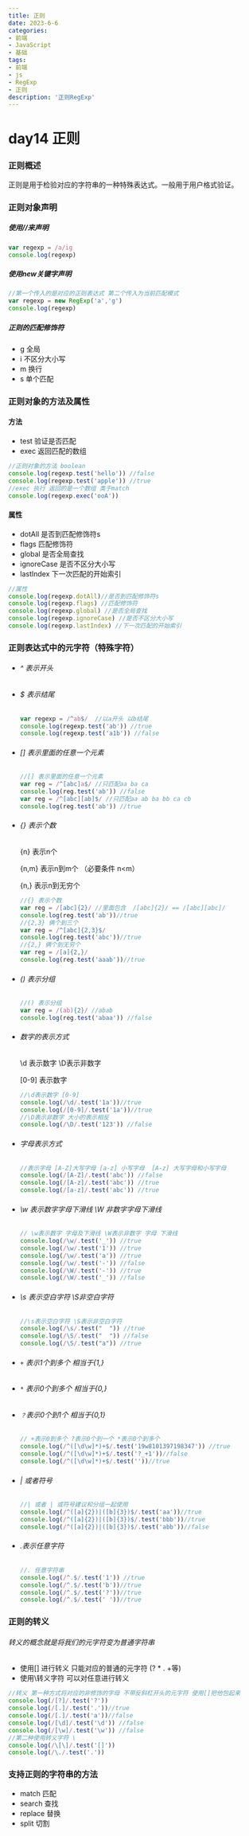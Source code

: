 ```yaml
---
title: 正则
date: 2023-6-6
categories: 
- 前端
- JavaScript
- 基础
tags: 
- 前端
- js
- RegExp
- 正则
description: '正则RegExp'
---
```


# day14 正则

### 正则概述

正则是用于检验对应的字符串的一种特殊表达式。一般用于用户格式验证。

### 正则对象声明

##### 使用//来声明

```js
var regexp = /a/ig
console.log(regexp)
```

##### 使用new关键字声明

```js
//第一个传入的是对应的正则表达式 第二个传入为当前匹配模式
var regexp = new RegExp('a','g')
console.log(regexp)
```

##### 正则的匹配修饰符

- g 全局
- i 不区分大小写
- m 换行
- s 单个匹配

### 正则对象的方法及属性

#### 方法

- test 验证是否匹配
- exec 返回匹配的数组

```js
//正则对象的方法 boolean
console.log(regexp.test('hello')) //false
console.log(regexp.test('apple')) //true
//exec 执行 返回的是一个数组 类于match
console.log(regexp.exec('ooA'))
```

#### 属性

- dotAll 是否到匹配修饰符s
- flags 匹配修饰符
- global 是否全局查找
- ignoreCase  是否不区分大小写
- lastIndex  下一次匹配的开始索引

```js
//属性
console.log(regexp.dotAll)//是否到匹配修饰符s
console.log(regexp.flags) //匹配修饰符
console.log(regexp.global) //是否全局查找
console.log(regexp.ignoreCase) //是否不区分大小写
console.log(regexp.lastIndex) //下一次匹配的开始索引
```

### 正则表达式中的元字符（特殊字符）

- ###### ^ 表示开头

- ###### $ 表示结尾

  ```js
  var regexp = /^ab$/  //以a开头 以b结尾
  console.log(regexp.test('ab')) //true
  console.log(regexp.test('a1b')) //false
  ```

- ###### [] 表示里面的任意一个元素

  ```js
  //[] 表示里面的任意一个元素
  var reg = /^[abc]a$/ //只匹配aa ba ca
  console.log(reg.test('ab')) //false
  var reg = /^[abc][ab]$/ //只匹配aa ab ba bb ca cb
  console.log(reg.test('ab')) //true
  ```

- ###### {} 表示个数 

  {n} 表示n个

  {n,m} 表示n到m个 （必要条件 n<m）

  {n,}  表示n到无穷个

  ```js
  //{} 表示个数
  var reg = /[abc]{2}/ //里面包含  /[abc]{2}/ == /[abc][abc]/
  console.log(reg.test('ab'))//true
  //{2,3} 俩个到三个
  var reg = /^[abc]{2,3}$/ 
  console.log(reg.test('abc'))//true
  //{2,} 俩个到无穷个
  var reg = /[a]{2,}/
  console.log(reg.test('aaab'))//true
  ```

- ###### () 表示分组

  ```js
  //() 表示分组 
  var reg = /(ab){2}/ //abab 
  console.log(reg.test('abaa')) //false
  ```

- ###### 数字的表示方式

  \d 表示数字 \D表示非数字

  [0-9] 表示数字

  ```js
  //\d表示数字 [0-9]
  console.log(/\d/.test('1a'))//true
  console.log(/[0-9]/.test('1a'))//true
  //\D表示非数字 大小的表示相反
  console.log(/\D/.test('123')) //false
  ```

- ###### 字母表示方式

  ```js
  //表示字母 [A-Z]大写字母 [a-z] 小写字母  [A-z] 大写字母和小写字母
  console.log(/[A-Z]/.test('abc')) //false
  console.log(/[A-z]/.test('abc')) //true
  console.log(/[a-z]/.test('abc')) //true
  ```

- ###### \w 表示数字字母下滑线 \W  非数字字母下滑线

  ```js
  // \w表示数字 字母及下滑线 \W表示非数字 字母 下滑线
  console.log(/\w/.test('_')) //true
  console.log(/\w/.test('1')) //true
  console.log(/\w/.test('a')) //true
  console.log(/\w/.test('-')) //false
  console.log(/\W/.test('-')) //true
  console.log(/\W/.test('_')) //false
  ```

- ###### \s 表示空白字符 \S非空白字符

  ```js
  //\s表示空白字符 \S表示非空白字符
  console.log(/\s/.test("  ")) //true
  console.log(/\S/.test("  ")) //false
  console.log(/\S/.test("a")) //true
  ```

- ###### `+` 表示1个到多个 相当于{1,}

- ###### `*` 表示0个到多个 相当于{0,}

- ###### `？`表示0个到1个  相当于{0,1}

  ```js
  // +表示0到多个 ?表示0个到一个 *表示0个到多个
  console.log(/^([\d\w]*)+$/.test('19w8101397198347')) //true
  console.log(/^([\d\w]*)+$/.test('?_+1'))//false
  console.log(/^([\d\w]*)+$/.test(''))//true
  ```
  
- ###### | 或者符号

  ```js
  //| 或者 | 或符号建议和分组一起使用
  console.log(/^([a]{2})|([b]{3})$/.test('aa'))//true
  console.log(/^([a]{2})|([b]{3})$/.test('bbb'))//true
  console.log(/^([a]{2})|([b]{3})$/.test('abb'))//false
  ```

- ###### .表示任意字符

  ```js
  //. 任意字符串
  console.log(/^.$/.test('1')) //true
  console.log(/^.$/.test('b'))//true
  console.log(/^.$/.test('?'))//true
  console.log(/^.$/.test(' '))//true
  ```

### 正则的转义 

###### 转义的概念就是将我们的元字符变为普通字符串

- 使用[] 进行转义 只能对应的普通的元字符 (? * . +等)
- 使用\转义字符 可以对任意进行转义

```js
//转义 第一种方式将对应的非修饰的字母 不带反斜杠开头的元字符 使用[]把他包起来
console.log(/[?]/.test('?'))
console.log(/[.]/.test('.'))//true
console.log(/[.]/.test('a'))//false
console.log(/[\d]/.test('\d')) //false
console.log(/[\w]/.test('\w')) //false
//第二种使用转义字符 \
console.log(/\[\]/.test('[]'))
console.log(/\./.test('.'))
```

###  支持正则的字符串的方法

- match  匹配
- search 查找
- replace 替换
- split 切割

